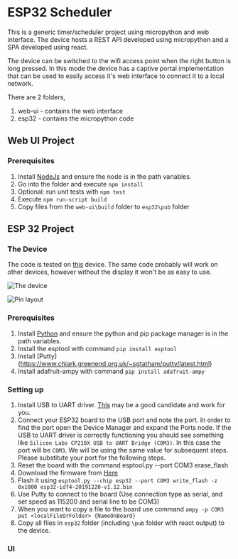 
# ESP32 Scheduler
This is a generic timer/scheduler project using micropython and web interface. The device hosts a REST API developed using micropython and a SPA developed using react.

The device can be switched to the wifi access point when the right button is long pressed. In this mode the device has a captive portal implementation that can be used to easily access it's web interface to connect it to a local network.

There are 2 folders, 
1. web-ui - contains the web interface
2. esp32 - contains the micropython code

## Web UI Project
### Prerequisites
 1. Install [NodeJs](https://nodejs.org/en/download/) and ensure the node is in the path variables.
 2. Go into the folder and execute `npm install`
 3. Optional: run unit tests with `npm test` 
 4. Execute `npm run-script build`
 5. Copy files from the `web-ui\build` folder to `esp32\pub` folder

## ESP 32 Project
### The Device
The code is tested on [this](http://www.lilygo.cn/prod_view.aspx?TypeId=50033&Id=1126&FId=t3:50033:3) device. The same code probably will work on other devices, however without the display it won't be as easy to use.

![The device](/images/device.png?raw=true "The device") 

![Pin layout](/images/device_pins.png?raw=true "Pin layout") 

### Prerequisites
 1. Install [Python](https://www.python.org/downloads/) and ensure the python and pip package manager is in the path variables.
 2. Install the esptool with command `pip install esptool`
 3. Install [Putty] (https://www.chiark.greenend.org.uk/~sgtatham/putty/latest.html)
 4. Install adafruit-ampy with command `pip install adafruit-ampy`

### Setting up
 1. Install USB to UART driver. [This](https://www.silabs.com/products/development-tools/software/usb-to-uart-bridge-vcp-drivers) may be a good candidate and work for you.
 2. Connect your ESP32 board to the USB port and note the port. In order to find the port open the Device Manager and expand the Ports node. If the USB to UART driver is correctly functioning you should see something like `Silicon Labs CP210X USB to UART Bridge (COM3)`. In this case the port will be `COM3`. We will be using the same value for subsequent steps. Please substitute your port for the following steps.
 3. Reset the board with the command esptool.py --port COM3 erase_flash
 4. Download the firmware from [Here](https://micropython.org/download/esp32/)
 5. Flash it using `esptool.py --chip esp32 --port COM3 write_flash -z 0x1000 esp32-idf4-20191220-v1.12.bin`
 6. Use Putty to connect to the board (Use connection type as serial, and set speed as 115200 and serial line to be COM3)
 7. When you want to copy a file to the board use command `ampy -p COM3 put <localFileOrFolder> {NameOnBoard}`
 8. Copy all files in `esp32` folder (including `\pub` folder with react output) to the device.
  
 ### UI




 
 
